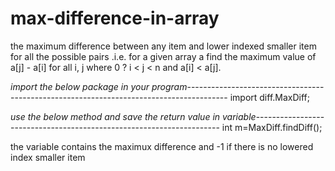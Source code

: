 # max-difference-in-array
 the maximum difference between any item and lower indexed smaller item for all the possible pairs .i.e. for a given array a find the maximum value of a[j] - a[i] for all i, j where 0 ? i &lt; j &lt; n and a[i] &lt; a[j].
 
 
*import the below package in your program*----------------------------------------------------------------------------------------
import diff.MaxDiff;

*use the below method and save the return value in variable*---------------------------------------------------------------------
int m=MaxDiff.findDiff();

the variable contains the maximux difference and -1 if there is no lowered index smaller item


